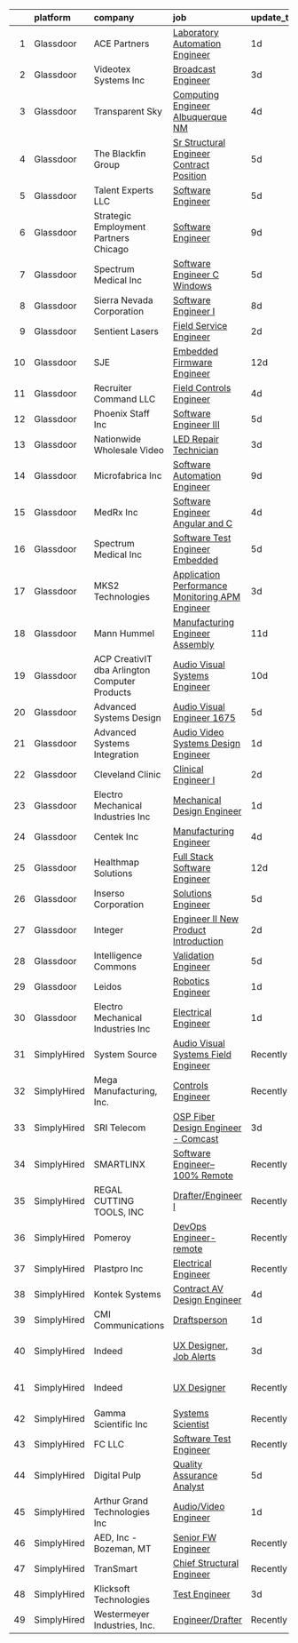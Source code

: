 

|    | platform    | company                                       | job                                                                                                                                                                                                                                                                                                                                                                                                                                                                                                                                                                                                                                                                                                                                                                                                                                                                                                                                                                                                                                                                                                                                                                                                                                                                                                                                                                                                                                                                                                       | update_time   | location                   |
|---:|:------------|:----------------------------------------------|:----------------------------------------------------------------------------------------------------------------------------------------------------------------------------------------------------------------------------------------------------------------------------------------------------------------------------------------------------------------------------------------------------------------------------------------------------------------------------------------------------------------------------------------------------------------------------------------------------------------------------------------------------------------------------------------------------------------------------------------------------------------------------------------------------------------------------------------------------------------------------------------------------------------------------------------------------------------------------------------------------------------------------------------------------------------------------------------------------------------------------------------------------------------------------------------------------------------------------------------------------------------------------------------------------------------------------------------------------------------------------------------------------------------------------------------------------------------------------------------------------------|:--------------|:---------------------------|
|  1 | Glassdoor   | ACE Partners                                  | [Laboratory Automation Engineer](https://www.glassdoor.com/partner/jobListing.htm?pos=130&ao=1110586&s=58&guid=000001822eff4c26979d74ee67375dd0&src=GD_JOB_AD&t=SR&vt=w&ea=1&cs=1_80776f68&cb=1658645859822&jobListingId=1008022854555&cpc=E521981D00147CE2&jrtk=3-0-1g8nfuj2i2hii001-1g8nfuj31gsol800-f95b6b2d97dc0216--6NYlbfkN0ByNdR6lR5vInkMqW9PARJ6PF3Zoox9TiDJ9pL5aH1WojD496pgE0rwYRsdDFKQInM1NhHDAT2WvWwB0tdihvOU34fG5GGyWm7ajUF7nBwe4TqmAByRJdiV-sv5Rg05GVVtpp-KnNPZXSCsFCnINbL2On3BJVzoVFff1R3U5ACqilKCGUUciFDK7XsuREtAOXdF6aMnj0348CnMZfJWGbNksHCF7sbKAa4eQaVDp66tVJOkkNuh9wTT-XwT40sVYp6DQWclVpi0PU6KIdsKB1tscGOBG56VA4GnCjPI_i7nKH-sNK8oqDqwmTKYndbkqmcVI4GM2zO_6nAJMbZOounu_zKRwhcIySG8B5Q7dhkwnqWFi977h2h4zuyzs4E0PooCGc0BAPsMt0VCyUSE72VelwZVP4dgyOS9lJssPcUJD1sG9UwmqxBBpThbElPe9lr3mytujajbBVWjFLGNIS_8V5zlCzVS6B1uTq3wsjY5Gxlsq0W4wqDSdtIQdnhfG8ijj0iJytZxVg%3D%3D)                                                                                                                                                                                                                                                                                                                                                                                                                                                                                                                                                                                                                     | 1d            | Middlesex, NJ              |
|  2 | Glassdoor   | Videotex Systems  Inc                         | [Broadcast Engineer](https://www.glassdoor.com/partner/jobListing.htm?pos=105&ao=1110586&s=58&guid=000001822eff4c26979d74ee67375dd0&src=GD_JOB_AD&t=SR&vt=w&ea=1&cs=1_6810c009&cb=1658645859818&jobListingId=1008017804383&cpc=3AB15119A9A7BAF3&jrtk=3-0-1g8nfuj2i2hii001-1g8nfuj31gsol800-ab5a43264bcaf72f--6NYlbfkN0DdNONLqhA8z6QrX6vw37qu8cGScUjPKwqVQr3YAsb4-4kNYp2ihaw9ncdxabz5S1F4Xh47zuVKV94uEzEgPMj-UvRWtO93H89u9EIuFczdrr8PSgUf2YpwOmIhlbdbHrkYPxqEAjSTxVS4NjZlRH944u7C58-kxZuMKXmKW46lHXwNsiHihpIJnXyCuPIHWMQUrazOc4ZrPfQLWFN06kQwxOTSGB_jJnI1jTLryPYC7vOUsVPfqWKfSlHVRR0TI5qInI_XXQ1txzGk5q8ihz7YL3GYS_6evfQ9TE2ZjDK3r8hF8_Dy_7sOhyDd_0BTz-LN_JaGhcSRe7GE6UgXxrOK2gOYSCr8dJgWgNU33DfuN57ciKs9HhRbZM1VFqvmHAT1BvecW6a7kdvLBj_PHNSkzxOfv_Qz3aOv0G7Dd8_y1AH8LtYONam_g1Xk1K1C4sjCepL9ov3L5xrMKI5UGZlwNC4sKYEyggo_KAVY38kKBQ3dg7hBMGY-C1NxA6wC7S2ckV4F4y44Mw%3D%3D)                                                                                                                                                                                                                                                                                                                                                                                                                                                                                                                                                                                                                                 | 3d            | Dallas, TX                 |
|  3 | Glassdoor   | Transparent Sky                               | [Computing Engineer   Albuquerque NM](https://www.glassdoor.com/partner/jobListing.htm?pos=104&ao=1110586&s=58&guid=000001822eff4c26979d74ee67375dd0&src=GD_JOB_AD&t=SR&vt=w&ea=1&cs=1_ea82c4f7&cb=1658645859818&jobListingId=1008015048303&cpc=70AB7DF4C657B6BA&jrtk=3-0-1g8nfuj2i2hii001-1g8nfuj31gsol800-527aba170354194c--6NYlbfkN0DAwgduWqBP7ymGN-lTADpinz2i-23XbRAyg5ywqS-MDfYRIU0B2snN7-Gbrq2bbKXPeYscNOediQJxIrrKsXyAK3kLd2jdt048bQALXiUXUwImFaBM-DOdcO2xYP0TOisoCu3LDOSAtQNZ5w5kvI3sz-Z9DQQPLSSPILCKKYzp7Z8IR37CeATlxZZRWqxxRs-QylMAXu0IICsziWksoq5etqlMkzd9fEIXCFBxDYTyrTHWlV41k57VBqyVSjlrfSZ85PKgZMR7EErpn4jKeL4nHK6TJWF2zoB4zQWhF2IJS-QEmVKD78kQcRtuDynaxthSDsOTnXJ7E9MeelhWPCRBG7HhittbAefqJeUyxxVukrCpoONfH_YJvPW48SEFmQ0a-wTXN_OYB1pATRzdPLpTFiPXfvFjGrGAeIqqXis9wadoYHKCQJo5iD9gL5Xb5D8iGHzzEcpMJoanaPzOLqc4f3EnIH1drpAoy0JMXui9FwJXQ6xhFO6P89EPhCLv7RuvE2I5JxZR9GjP3RGAHorn)                                                                                                                                                                                                                                                                                                                                                                                                                                                                                                                                                                                                            | 4d            | Albuquerque, NM            |
|  4 | Glassdoor   | The Blackfin Group                            | [Sr  Structural Engineer   Contract Position](https://www.glassdoor.com/partner/jobListing.htm?pos=122&ao=1110586&s=58&guid=000001822eff4c26979d74ee67375dd0&src=GD_JOB_AD&t=SR&vt=w&ea=1&cs=1_2053d572&cb=1658645859821&jobListingId=1008012478823&cpc=870769263AED881C&jrtk=3-0-1g8nfuj2i2hii001-1g8nfuj31gsol800-5127b6ad6800f03c--6NYlbfkN0C2SVAOpOeIWQkPp9EeCSLxTLheLRty2uanDx8E9nXZ3pmbkvOHM_Gw1Mlw3cGOG7RIiRNN5CFvqVOFKgMMcHbsygmVhYicogO0M6pGgP-Pst__r5eudF3Nw-N4E4IX3SiUwZlwFVFSWnAa2z30qZRnp2-7wFwqUIdQlsDsIEW4KJbVOEssrgbnN2FU07r4Cx-g5-RkV-WwTKfoYc1SfhZs6HA0t9PHHjAQJ2Ovh6FHjl-6FFxah5OIspo5qwbwAgolPKRKEJcTFBSfzaZPktjR8fIJsVWgy5mssgLUlQFu6zPirW_tMD31Ra35TJwoWTzj86qtlk2kD-9ONZJFk2QavLt4qdkM9tJTNJwEzD3Fb4nxcFTT08pfQdF2m1W6-E74rIiqfKPVt0fsB26Q45GWeXnNCN5_qXNMMIvwtAaTu6h0h937Ui_Y8sKjd6XbQdBa4k8Rb0cHgYR8zUOxSOh3gt2NUi1NYAjanifzth1NvgQ_3aSg4rReIMZBk10FxZ7JVw4_iZ9zfQP_1-2UstpYdUD3IluTvAs%3D)                                                                                                                                                                                                                                                                                                                                                                                                                                                                                                                                                                                      | 5d            | Katy, TX                   |
|  5 | Glassdoor   | Talent Experts LLC                            | [Software Engineer](https://www.glassdoor.com/partner/jobListing.htm?pos=118&ao=1110586&s=58&guid=000001822eff4c26979d74ee67375dd0&src=GD_JOB_AD&t=SR&vt=w&ea=1&cs=1_a37af6f0&cb=1658645859821&jobListingId=1008012280575&cpc=5F655C736EBE388B&jrtk=3-0-1g8nfuj2i2hii001-1g8nfuj31gsol800-0cd020f5639af4c2--6NYlbfkN0APToHrk7ILONyRglvlT3LJMO76dZGJsKlG8WQjsY8Cq8sfDFa7YMJqRZHf6b2fauPj3gZezhjxLT-DuF8vZLuwZEnCyZyfC0p5bF0vQqRueZ5g6y9ftlcz0pgUK_OLAJo2_BtTYO2dEmzO9dTtdhpd59vuAmmznlR7V5veymu9VT_zvjua12vKew_2JvQ3oBj_tK-9qS7K1jthblsh0kE_zdnK8Gf7ICEtbq6jHp8wHvE5e-jcEfHPm0grIElFl13js_na-9k6TCHyiMARQuTf3WoLP0n8No6t2FgMyMBCecRUZJqHS58GeCJYtviJZbQC5MbrL7gcwSedjsUTz-xXXKDA8olEIOvo34qaIVOWZoVn2MFfXUQFgX_LiPyE8vKumg-rc1by-_WlPHRZjNC9_6zK7qw8-K5fnQvlCpduGedFiq6Wp-FEqYJ2Th8_JgmsJgLU2EomwW8PZEjPPtDXguHw-6El57YMACFlah9S0zmsFoWdopJ3ny9SGiY87Y8%3D)                                                                                                                                                                                                                                                                                                                                                                                                                                                                                                                                                                                                                                                | 5d            | San Diego, CA              |
|  6 | Glassdoor   | Strategic Employment Partners   Chicago       | [Software Engineer](https://www.glassdoor.com/partner/jobListing.htm?pos=111&ao=1110586&s=58&guid=000001822eff4c26979d74ee67375dd0&src=GD_JOB_AD&t=SR&vt=w&ea=1&cs=1_650f5fe6&cb=1658645859820&jobListingId=1008005290496&cpc=3B453408E5782294&jrtk=3-0-1g8nfuj2i2hii001-1g8nfuj31gsol800-f9b122109228111a--6NYlbfkN0AEgitr2lGK9-2Owk_bCXKkX9ldcvmrRzAzunryDtq0mljxA2NIyC10GUheUeY9KB7z7DAJmaLOzV7M5HUF6sH-YaekoisB72hHiMww_Vxt4qLPHEBRN-jJ0qnBkvAL8uuN-j1If3yHaNwNbpeJr65cC-nsKE8kUrwN1QrKc_OxvUb1TWW3PmzMOPneBGIEERNhZoNg4etep9jcRHXDe5Ww2Xa3Mp83AGoZ6A09M7RGbbg69iDg91xvyUWMxs1RyZvB-ZF7YgP-4GhKR2UD4-0qWp4ZwZpBH7yLKaZJfGcdbQMGi8ra-ft6xcmtw3LwkWCt5iUW33bq8F-Im6DiuWJcZfkaJ8EQdBWA8PgKxuGM4Xf04dNn7XOqlSl1Oy1K7LGghK8iHnhTbNKWo_1Hu4r1ocZHyO9ORkZLIJvJ75Rm2vfwnNByXCKqCmNyrzIPJiAsz6PdtjD8lfmbVVxdDpjFlkY-c-b15g_ZfO4qof1OkVltoTshMJkPAR24d3okBjk%3D)                                                                                                                                                                                                                                                                                                                                                                                                                                                                                                                                                                                                                                                | 9d            | Illinois                   |
|  7 | Glassdoor   | Spectrum Medical Inc                          | [Software Engineer C   Windows](https://www.glassdoor.com/partner/jobListing.htm?pos=108&ao=1110586&s=58&guid=000001822eff4c26979d74ee67375dd0&src=GD_JOB_AD&t=SR&vt=w&ea=1&cs=1_73fee6b2&cb=1658645859819&jobListingId=1008011905502&cpc=8192C26A3A55C10B&jrtk=3-0-1g8nfuj2i2hii001-1g8nfuj31gsol800-9e5944d1e8f7467f--6NYlbfkN0Cf9FMVgG2-Du87J7cKUAhcCaMBnV-FHC5cADHjYXSBJXskJZNfPUWdd33islqDylOtTvpv7KwG49Dh5qZjqLKN5K_U98iIkROk4p_pnmQGrJZjV6SyliroOIi_kLyhomOTMHj6oEDt4OkanrNoAfZNmPpQcVTmtmOC_wVmmxgNOu3jSAIthaQVmYwTw_6Y3Cfi-116P7-23KoH8Ek6hzVgydmG0k94u2vbHkH5RAj0wTfIigrVmf24b7os3YN4Opp9keMvXPUKN_jjbwLpns0cSjhknMn1RDymg-WFw1zI1lqCK6w4ZcnSwg-w1GcNyukzPd_89wBsak18ohkX8OSzjQsTBiZWCubGYAjYojIti6mJ2kCvOsN-l2obwQccvVf26dtzReI2QKMKCtMTOdafvqhmnmKw8s1djKeOApc3V6a2UjDrCjA2J8PnlW4UfkedCqVE_cD_4PDArTpXGsPQhZz_3ooUsNPJ5I-eaqED7JgKiz_iWWHlSGu6ft_i4Vg%3D)                                                                                                                                                                                                                                                                                                                                                                                                                                                                                                                                                                                                                                    | 5d            | Fort Mill, SC              |
|  8 | Glassdoor   | Sierra Nevada Corporation                     | [Software Engineer I](https://www.glassdoor.com/partner/jobListing.htm?pos=123&ao=1110586&s=58&guid=000001822eff4c26979d74ee67375dd0&src=GD_JOB_AD&t=SR&vt=w&cs=1_8e3001e7&cb=1658645859821&jobListingId=1008008297138&cpc=33AFB7EF5A21FBC5&jrtk=3-0-1g8nfuj2i2hii001-1g8nfuj31gsol800-944af78778192d50--6NYlbfkN0D62_JHbrgYxlviA7FwbPsL4TkqsqsoMMqCOTnkHNAsjFce8vIDdSOySZ44GhM1jDxjK0NMrW-aqpFx805zR3fo43aGcapwJGNqu-p0Vk_o6ePMwbnL-l8fvUnZevJAEP2GfSYClH_zFOFhDPXigaararZzhAiPpVXieBaXvNYax454CX3J9apurThranbrS-htivnrfBSbq6W0Qj1PH-dz_Q7wsl68JnfG0oh6GRODbt4Shyjp5uMyAOjq2W7kQkddEL2gz7VaIqtKBm1cdKfigAxsDIh_PfhESnxMQ19xnYc65kupVOaE-L5CJqKTILAvbNVlhfQZm5GE6y7c_AG8rgsiINlJzcyh6aCCFTnl1sBsl1zTdTLoKzWizckBJ5TlFde6RWpnEM0M1e1QF1lpx4DhCNCs2CLpuSTvArMuDW12K8vSHTmuq1EqX4HI-Tzf9SpF2NlQKdyv3pErz8YBFJS-z6-mtkeNIKcjvwFlRrlEUgwLy4EeA6_5I3rG0OaBDMQdKv5KnBemS3OeWv9IFOaFWQvYCJs3rYmDFiKd7g%3D%3D)                                                                                                                                                                                                                                                                                                                                                                                                                                                                                                                                                                                                     | 8d            | Sparks, NV                 |
|  9 | Glassdoor   | Sentient Lasers                               | [Field Service Engineer](https://www.glassdoor.com/partner/jobListing.htm?pos=110&ao=1110586&s=58&guid=000001822eff4c26979d74ee67375dd0&src=GD_JOB_AD&t=SR&vt=w&ea=1&cs=1_195ffa41&cb=1658645859820&jobListingId=1008020955454&cpc=BB87703CBE7A6D8A&jrtk=3-0-1g8nfuj2i2hii001-1g8nfuj31gsol800-d54c36057d13d155--6NYlbfkN0C6sLGbaA6mPx-MWkFewz5sl4DSW593MKNU38xrI1n7E5xVznbhn4w4hj79gF4Mfq3Hb3LT0fOnhHAN8YGgSVdiil3fy8BcCLqS4YYetJco3w_l7UgLxBMgRUrNW1Vav2MKNMXrIQVdTxWWor7SRBQXt06ysRwLIf-PcY-TX3VRTj9FqiVSoqYzkm-oWOsgPK15dA218oHDffFddAqlGfh2dhZpV-CT9O9izQLdEJ0SAEs8AHaRelIQWakFfWQ7_TAz28wkYis7SL7vsI7Wf3OuTyML5YfAIxUgDHn4NT5BHz4v_jMwN5Hu6gLu61eDRsa06mww5u_gfHJ7NHHCdFI1I6mxQGmpK4Huz-2EYxGDze-ag49QgT4TApJDXLqtdzcQoAf7sJHTPptApynMpspo0O9EuKLDmTO4evd20DqHeBfVV3uUdrqZeJW8GPaJSk9YLHgPgCgScgxeYi9KCIa5CSzs5xOfoNo8p7mJFVhnp83nyF8rlPgL2VFCqyUG-K0r7gcDqXDRhw%3D%3D)                                                                                                                                                                                                                                                                                                                                                                                                                                                                                                                                                                                                                             | 2d            | Park City, UT              |
| 10 | Glassdoor   | SJE                                           | [Embedded Firmware Engineer](https://www.glassdoor.com/partner/jobListing.htm?pos=115&ao=1110586&s=58&guid=000001822eff4c26979d74ee67375dd0&src=GD_JOB_AD&t=SR&vt=w&cs=1_546a679f&cb=1658645859820&jobListingId=1007998293829&cpc=33AFB7EF5A21FBC5&jrtk=3-0-1g8nfuj2i2hii001-1g8nfuj31gsol800-0c50be602b70aa73--6NYlbfkN0D3OAVPkEJP5vH_lXldFpSTbUWhSejdco7JHgkpUNcFrc1z3IcJU5Vrg7Mp-uXg4jiv29PCp-IM6lYb6x2RArsr2kjKkaSm5N1FLbHMDySYBGBrxZa8XqVQxdUkqXi2uH5XuIMaEh52XzKoK6hVFfJ_YADuaR-WDY9RdkoPQgz_rWyXTrVDFVWQRLWnv23RZvwrYfgii2oDxE87E6X1AZJ_icqTX9O0Vp8vV5_G6yisCwHoEHubOJzWmXbmklicxmsuocoTQLbEpO8WHLoG5vT4QbhpevPLT4dSmQnCwmOJ8fxicrJcMRjamjaHSgrYnv0Dj7va1QfFuDgj5HSqMsd0iUy-SipMjsV2bulIA2ZRieCQ1YJyo-u8dArIWKqK1B59m8GRITMSX--MP4Y3l_Z6a49G79dSsM4dnHSZVyMzhY0Z8ONE0hSChWE-ECBYKAKvQaBIUIqzhAkXWi2iuJkTHJ2d-r12EIiJ3apewyDcqW9lGaXIWtg1At5JI76B5pFUvyYAS2CSj5oS3922qD5YH1o408a0LK5ZlWFLUss-XZ-SBa0aGBgSfUX_bmSYQognOpKOAY2s9Sy1irwZRYEMUtA4Rp25ZyiE5Y_poxKkNQHA6TtI9Xnw13oAYZx9FQv5Hdm2lY-3x2RvLQgu6m7c8e9AOHa3_6efGMuYg4_ZsPT-mNbHNjwKF1GQsFJ_BCiT7_HWBhJ5vuBf728P4_9E)                                                                                                                                                                                                                                                                                                                                                                                                                          | 12d           | New Hope, MN               |
| 11 | Glassdoor   | Recruiter Command LLC                         | [Field Controls Engineer](https://www.glassdoor.com/partner/jobListing.htm?pos=126&ao=1110586&s=58&guid=000001822eff4c26979d74ee67375dd0&src=GD_JOB_AD&t=SR&vt=w&ea=1&cs=1_3ef17aaf&cb=1658645859822&jobListingId=1008014425937&cpc=AECEB822CA110EBC&jrtk=3-0-1g8nfuj2i2hii001-1g8nfuj31gsol800-6214cac24140a787--6NYlbfkN0DauHYDR5zEARa-BDk1nT_NOhEwhzhgE939arjE4q70Qnf_kXnTBVvVnpI9ACdMJXtq4EMUoTRSmo9k0JDQ8wj2bO3U0do_BYMxzdm3GiZ-0-UxgvU5Wq7QU8LKqrKqY4zZF7lN_ROaStvQLFvL-G4nrLXS-JI7LztF85xwQB3YdHKaIqiJh91f_u0kUL713fapcA33fQsqp9-8g2UP2DFcTiX4Cd9vHl0jgMBJSNRT7qPf9cX3LaD_jK2MjoOJM603R3JSVY6SaOoirPof-h_3H0n20DhRPtqcU5svKVFtChsvdOvRfLdC-1pVJTKuTNLtUHbmREfelSyeG2O1B9O7mAWISw5TZNUDIKIyZcGPLZrHl9bUEx6WJmh2qNM8t7NcVXV84eJgjqD-YC8-lQbObYF33s8AxvJ_hBwAvfX__SsBppc9q2j6nyle2nvZTqIXhJk8kbjaoXAQkqk8mqE5wtMiPpR9wdXyk00bajjno6s1iuKYVLriPRUyjJdFnY35tgon8CbW1g%3D%3D)                                                                                                                                                                                                                                                                                                                                                                                                                                                                                                                                                                                                                            | 4d            | Remote                     |
| 12 | Glassdoor   | Phoenix Staff Inc                             | [Software Engineer III](https://www.glassdoor.com/partner/jobListing.htm?pos=114&ao=1110586&s=58&guid=000001822eff4c26979d74ee67375dd0&src=GD_JOB_AD&t=SR&vt=w&ea=1&cs=1_ed8a6d35&cb=1658645859821&jobListingId=1008012136604&cpc=E84D08864798C1AC&jrtk=3-0-1g8nfuj2i2hii001-1g8nfuj31gsol800-b692455913c7e76c--6NYlbfkN0DucZgxH3H254ZWrULlwIuMntvpu7wBht30ynsf6VkOu-YqDOBIziVEOf42lPRVHM4u-yAX3990mRgPOkXXqn7FYVuKzj1NbxKjoskFZeBQ-dAp5PJkM8aoiIl0qVZNFHc08LTw1y1XxLtwCmSe10FJFx3X-_T5SVHn51IgnS-TmiWThB_JsaDH-QVcTeMOtdiea3cty6Tb4ZB5nad4mFGsLbmTkOGpFW_1fJ7eqrxb4OlqFHag7lw2EjdpYl6VY0Wn_dIdYqAJByHy1jYtRI0AthEtFV_MefKWBIXg8JQfFgaLIshjRkRaKn0zFvCJ-a1EaNSNRbZF0FKYjjCjShSrpuZ5RRa9rp2JXfvHgY8fdD0IN8P54u1vNGtKDUEX4BduF22ahjhoVpH09uWmC0WBe78xLQ41tm9hpUpvP8Q-O0j-7eiWwlNuEi6xh59vw5b4v2Jk90_VIdVKmU3RofEBiowXkxZzxzHtEPvIZgsjdVPQsd-4MIVulPMSnDLrWuk%3D)                                                                                                                                                                                                                                                                                                                                                                                                                                                                                                                                                                                                                                            | 5d            | Tempe, AZ                  |
| 13 | Glassdoor   | Nationwide Wholesale Video                    | [LED Repair Technician](https://www.glassdoor.com/partner/jobListing.htm?pos=109&ao=1110586&s=58&guid=000001822eff4c26979d74ee67375dd0&src=GD_JOB_AD&t=SR&vt=w&ea=1&cs=1_dd45c8d3&cb=1658645859820&jobListingId=1008017358771&cpc=C5236226369A027C&jrtk=3-0-1g8nfuj2i2hii001-1g8nfuj31gsol800-cf51241ead7ec77d--6NYlbfkN0AtR68e5gWpPxoovZgA7Udo-dcymoK0NpHFMpIgh7LYz1F6Tb_RnCkK7vjcIEG_RODwpWO27JkdwTowVZKzAOSZ3dvRaUvIIorfoAfzRdOYyzgukJxygmx4A7GIYpM4cCgSB8laQu6kA4XrJxgVol6s6CY3ML83Sc4s_gYazM_CfYJlqK39D7K5b-wFP_jkSqT64kvXXQvxgx1TZUW92mwY1KlRtLQOzv6PoWJLPyhPi-FOfIyn4aDSH8BTvRS_3aU1K45Y8YlQCva7j_TkYbUvYolN4AnXc5RUN73kwv3-okbbkVSPYpTQo09mbthQgNUb8oE7RxBYvVkfbxF2LSGCOdgsiU2DR3iJYq57JsPg8JhPNrntn5XErCetPsF2DMc8Mu70-UjxOXqDRwhfPesCzo1NW1U4rKn98Mj7ZhlGcx3wOd_o9B9UudjmopdWPc86uFoLh5ZjdlbX7XPNM3aGzwdqDkLN3n36juj6DDaerM-_pWiOgIS5P-giqZ7juk8W7-u3Tn4xybVNhAXis_f4)                                                                                                                                                                                                                                                                                                                                                                                                                                                                                                                                                                                                                          | 3d            | Wixom, MI                  |
| 14 | Glassdoor   | Microfabrica Inc                              | [Software Automation Engineer](https://www.glassdoor.com/partner/jobListing.htm?pos=117&ao=1110586&s=58&guid=000001822eff4c26979d74ee67375dd0&src=GD_JOB_AD&t=SR&vt=w&ea=1&cs=1_74617bc6&cb=1658645859821&jobListingId=1008006061450&cpc=CA43532650C61C38&jrtk=3-0-1g8nfuj2i2hii001-1g8nfuj31gsol800-8d466c6894e1980f--6NYlbfkN0CqQbbPGL75_Cm5xQ9Mv4y80BMJitptbBaOphorvEhQBvE6mNrP2t0dpV_ft2xCpx7PCFIG6JqfEZMRbkikG_DldeRY9uuoK1HBdaOdSkQbiqa3V2tHe6pfNOTxtzPN1O9nwCjUVdNh6EylhUnJdRcpkP7ERZbNg0Hq28rxEbUrLn1_O3h5kU8TOeB2U65DBbC5z_MhUbwvPwCpZ_9icXEjPBZTxwlYfSmIKfjLkhAUzvHDV47dR997jDuVh7OA0nmpEkaFegRMOWKA0kXI8nBPy9RJwitykwcgOr5tyZ7JUN54YOkMYC5wwrVrGHqJl_3gYjv5Eb52GFnD31-Dkr6T3yVd6ESqT-5hX54BMSWRXk6yISrKkvSipN3oGI8_rJKvW4k38nTuFKhfvWreNFHowRjQ4rqsx_e5b2ATiSF3g2PWsjoCLLoht8BdsYctxcMn6IJboPIBgNKSEl8Rk0vvEkBbwaswV6AFQsba47pEetMSnetbb2ojmEQarBN_sy2Q2t4ooVkvHDYL4CQN-jUj)                                                                                                                                                                                                                                                                                                                                                                                                                                                                                                                                                                                                                   | 9d            | Van Nuys, CA               |
| 15 | Glassdoor   | MedRx Inc                                     | [Software Engineer Angular and C ](https://www.glassdoor.com/partner/jobListing.htm?pos=112&ao=1110586&s=58&guid=000001822eff4c26979d74ee67375dd0&src=GD_JOB_AD&t=SR&vt=w&ea=1&cs=1_75db5fd7&cb=1658645859820&jobListingId=1008014879490&cpc=297CB4EAB7D64A33&jrtk=3-0-1g8nfuj2i2hii001-1g8nfuj31gsol800-91861d7209fba8d3--6NYlbfkN0BHIfC1zsKGIu0R3teaIu8liT7fbRNLaQeDQfcPJweUK9FtGyWMTNeDylaDseaEAEpkpYOsjpxJHa6GUFQzc5AXtiYatTltSBrkjGvlGUW3zmcBhs0G9p1HvusEXlV7BpOvTy5AtbOGiKRcIcP1DbqEFQ_dt6WaMcs6Ae5ItSffBMgHizSi_9Djnmf5JyxdyTv33I-ptuj9naqzO2Fu5l3AHmUbnvUzk1DeWWEZfzyFsJgj7DN4Db1tRfZRfpBMg7np6RTL-ODN9T25RgEj06zPnus-v0m6uRqucFdeRiJFb1mU9-gUYtGHqUUhf2My82pYqBfruJzQUBW7q9k9qahM0vvdu6bYNS_C2mK_ZlgkGRweOy1OhLMa5iCJL7JO7E5WxD4Ttxto76nGKKSre3TyU9QxKdKREnggJf-8jRydtuZ_cboeYnduEsmuGy6d1kVCHEms1LrZe6i6eTSaq3Aq3ACezjkMrsdx3cbMOIRTr1aJj1i5EWeB8YC81oNovhGqz-N8nRpqgA%3D%3D)                                                                                                                                                                                                                                                                                                                                                                                                                                                                                                                                                                                                                   | 4d            | Largo, FL                  |
| 16 | Glassdoor   | Spectrum Medical Inc                          | [Software Test Engineer   Embedded](https://www.glassdoor.com/partner/jobListing.htm?pos=120&ao=1110586&s=58&guid=000001822eff4c26979d74ee67375dd0&src=GD_JOB_AD&t=SR&vt=w&ea=1&cs=1_b5b713a4&cb=1658645859821&jobListingId=1008011947602&cpc=19A63F97CDAE9B19&jrtk=3-0-1g8nfuj2i2hii001-1g8nfuj31gsol800-dab02c18a680159a--6NYlbfkN0Cf9FMVgG2-Du87J7cKUAhcCaMBnV-FHC5cADHjYXSBJcs4orohhPpe43fvWnWTaiJRXzmo9i0tUzvYiMvCOWR82l-Vp3mJTn_m7C5X-SEI3XbSW2VS0jJWpTowmjzcsoNHGshFD59RHs6ov3qO5G4GNNkn89m3ArLiQgQoaAHv6ixR_ggbRuIJjKKxa3KMkFEdiPmDtasMdfCnAeYJXZvYHRzdp1MY00sBOZCuvyyi7LtS6NJPNhS-9oPyoLd8Yc0dBJstR-OAmHYM4rpw7Cqd8DwiL1y4-_28Uxr9ef-ved78HLV8i9cAjfFhyoSslrraXQJ2QWnKe7ktLMScbP6mFG27GDHBGFhoOjCmBfOmysf9smL666e-TXVWreMmso8pe7cBDKWJXG1oX0AtIYCQqIYArGd37Zht-DDoI0AySJ4qJUHw1aCjC5_Y5BL9ZRuqRDEHjXgtAoqfk1Qo2xcUB6qXdWdyZPz2wjaTGjQ-oLJWY9-i2t7vYZGMGFd6ugsyOKXtFwJ8pw%3D%3D)                                                                                                                                                                                                                                                                                                                                                                                                                                                                                                                                                                                                                  | 5d            | Fort Mill, SC              |
| 17 | Glassdoor   | MKS2 Technologies                             | [Application Performance Monitoring  APM  Engineer](https://www.glassdoor.com/partner/jobListing.htm?pos=107&ao=1110586&s=58&guid=000001822eff4c26979d74ee67375dd0&src=GD_JOB_AD&t=SR&vt=w&ea=1&cs=1_a28b2dc3&cb=1658645859819&jobListingId=1008017326875&cpc=4AF433014564FFC7&jrtk=3-0-1g8nfuj2i2hii001-1g8nfuj31gsol800-28b911656eeeaf66--6NYlbfkN0AlIcXl6cYXVxT61kL-X6FBkdngfPXdYTS-r6zHx0M6BKIma3PlhcL32bzs1qOeYHaFucVjBGtXJCUV8muK7X_i_I-qWuufh8HivHYjzXReBsYDPddlI3mvUoQjbZ3Eq9tV73g-D5_7nfnOtEZIlNsG1E6A4p0zsV-PljGqEJrIqmiyqnQvQ_3HTrVN8L3-h_qDLbxg5YnB6tcvi4jR2YlyqcV_GhNiBqA2Vf7JmY_nZa2mFIXKBsewoyyiOeU6oUaMKjbTAyy9Bk95az6J4Ys5u2BgNLhE9GiluZEa_zEzJC6mZvpQEF_HmPPSdD23AWqg23QQGaEoSmtM2oftvnYbExnOymvBlPCZiVCEFujASXxHTEEn42snOwXu41UGDQ7ILB8D3ohmK6P68HfdvqJ987UQyoT6qpQNBJShRjpB8_MqUsUNX3TQV8nADIlfhc-lAzA6tmE8vA3rEM_0Ft27bxHd055SLYdf7H5U-xy0qKAiEkI1x0o4D4Xpp8GGgNYbmCcremXbb9t93QAV4cd6)                                                                                                                                                                                                                                                                                                                                                                                                                                                                                                                                                                                              | 3d            | Remote                     |
| 18 | Glassdoor   | Mann Hummel                                   | [Manufacturing Engineer Assembly](https://www.glassdoor.com/partner/jobListing.htm?pos=121&ao=1110586&s=58&guid=000001822eff4c26979d74ee67375dd0&src=GD_JOB_AD&t=SR&vt=w&ea=1&cs=1_704d5b33&cb=1658645859821&jobListingId=1008000286708&cpc=8507CEB59E1C6AFB&jrtk=3-0-1g8nfuj2i2hii001-1g8nfuj31gsol800-006b99cfedd933f2--6NYlbfkN0BT3klw8UxTRJmsnyYjJc17eo_UMjSAChSDVUQt3YpKLVa7Ctpb07N1y6r8YUhErHLoOKmQfJMLmD9Gqm9MznLey6Wb76WgwVLcXmbAlqMTk8Qo-2Qbz6G7Sf0uNvCVkoDGVGhj5n8wsCYs_f-O7AtWGzjYZLOf7ot8Ri8ReGXPlgUMhiXrvLsDv0voAk-b4nDQhlFVAoT9VXjnYGmYNZTKZdTuzLXQawqC3M6dGH3dFQnvxyXnt7asnJraz0pF-3-lAW9Y8QoD1g-OqiJGVJpaQSlnsYkIGhjrbOVPjZnSMi6vnGQLhH5sqP8YIemrsMMXRGhmQKyFghpZvzIL-zlabQ0U1FhQ44W8GiXJL5WjaKeLp3YPqCo2ApQc7YcopG17sEjFmxCTBaL3uuGmZ8dSOrRw32ns-h5h5_0G68X3TsvyXBhjKzlqQm8D-cXPJVKyu5z5xK_9RjZ71YwWtNGioHWiAaNVwRzFLBb7tpGnkx8Ruw6FONepLcGQzeFDiKhuQ9eQxPvqWFumV4VZryEw)                                                                                                                                                                                                                                                                                                                                                                                                                                                                                                                                                                                                                | 11d           | Dunlap, TN                 |
| 19 | Glassdoor   | ACP CreativIT dba Arlington Computer Products | [Audio Visual Systems Engineer](https://www.glassdoor.com/partner/jobListing.htm?pos=102&ao=1110586&s=58&guid=000001822eff4c26979d74ee67375dd0&src=GD_JOB_AD&t=SR&vt=w&ea=1&cs=1_bd14be95&cb=1658645859817&jobListingId=1008002877598&cpc=E0DF622EDEFE12CB&jrtk=3-0-1g8nfuj2i2hii001-1g8nfuj31gsol800-b1d9e163d88839d1--6NYlbfkN0AxVP0RIoyxo1SC0YQSoS5eZrDZuYKD_VQPSAwc6ExuFydlshS_W--YNfp1H4Qboaz8xuRdino6X5ZPRkWenbRjbcYQ4w90BRpcTzwSnsJR7SuhqqwGZN8HZvjb6scBSWIkANguwoiOFGERv_oyDoY71KaODebK9_u6bFpjku7qWfpdzErOgU6KN67qtzqYcX9DKuqpFUWwOVzRa-c4FaR7CCqwFZvsmI3mBysVXBmh5uDr0qDaqXi2VqSV3bXPgs2_4msqLijpdMXhMij7hbvJqASDa_vyTJrcLO2EGeNc0l2MPbxLhaS9P2ET42G3HKuzRipOYxIPfsA5xz85JwADOioEh2Y_FbySTo-K30dqUFYGU8AE553OoePw7fjDi4E_JkdYKkvFKDbEjcHjFteDYYZwh9ib2EOsQxkqm3LexozvzFe0KL0tbQpvocD32xmb-M7g_vHAkzqZp1EERw9SOnDROldNVsszvNr_mJlB7q_CFf4WrTdChY33A_jmPGqZvWCm0q7PR276ahk0GcLU)                                                                                                                                                                                                                                                                                                                                                                                                                                                                                                                                                                                                                  | 10d           | Buffalo Grove, IL          |
| 20 | Glassdoor   | Advanced Systems Design                       | [Audio Visual Engineer   1675](https://www.glassdoor.com/partner/jobListing.htm?pos=101&ao=1110586&s=58&guid=000001822eff4c26979d74ee67375dd0&src=GD_JOB_AD&t=SR&vt=w&ea=1&cs=1_9adb2ec8&cb=1658645859816&jobListingId=1008013000580&cpc=5F003D4E935DF3EC&jrtk=3-0-1g8nfuj2i2hii001-1g8nfuj31gsol800-53856959d38fb972--6NYlbfkN0DdLn5tXN_RiyJSiFodarGZFJKa8s6F6AK0THPBWp05MQAviCpm5lNzEF6gD3DTAf6n8aeNrhHR59c6f01ZkzNNOYyicUjSDHyP8w7Fb6VcMKrqCkZijDoa-nn-rz3ZJ99wKyrCzIIz8Z3mQTlp__DDH6aEsf9LKIFSJxB72VypXDNZyuLvxURcqWxMEjJHbMUFUPWVyVdTLCTQBQBfnB6mb2MwZbOwS4LvB97rrbsatFUGoG0-b0fCmwzIESEsR5Mxs8BuJlUgl2NalUtcD3sNIxIyXMrR37gQ3CSvUHlt4AuzSxRYnsZirmxwukwxs4oLHdBrexokr9Q5_h9hjlY_OrEOOpEU6dQcxPTvIBJwvtVWkg-Ia31CeINWPllne3WIEeR1P40S2-a4Xmtz8pwBwbwGioNaJEDZSZUfnNLiOKB7g7U7xTAq-4Utrne-jUVCuf77Npupu1IhbeNMotnWy3YHchEbu1JbsotKkYNB6PA3dSaqx9ERts_PSSUSTzP7d9Z66odvh2_v-g-ygmEM)                                                                                                                                                                                                                                                                                                                                                                                                                                                                                                                                                                                                                   | 5d            | Ocoee, FL                  |
| 21 | Glassdoor   | Advanced Systems Integration                  | [Audio Video Systems Design Engineer](https://www.glassdoor.com/partner/jobListing.htm?pos=113&ao=1110586&s=58&guid=000001822eff4c26979d74ee67375dd0&src=GD_JOB_AD&t=SR&vt=w&ea=1&cs=1_76cb567f&cb=1658645859821&jobListingId=1008022772105&cpc=18C664983486888D&jrtk=3-0-1g8nfuj2i2hii001-1g8nfuj31gsol800-c6c24bc6352060c7--6NYlbfkN0D4nuovUOU2dPryPr7-xanE7ZFWASvaSyNm3BqXIbrO0lueVQMKw1-JarpFxvKbXNoXQJv89xZhhFmAhhKePaGNXJ7lI8l8SznzhCTMTBk8peVeK6-TzmtSMy7eqX07L8g6TrBB-pnAodP8S1yj-GYodI2HvVQ6rb2hiB5JMfESjS_nWg7-j22GPMmJhx2KM-ienoBKXyr6QpNs6j78cCSuJlopCXebk-oyAjbL8TIFojU8Xmb7Gu8NL_sJAxYpf34uWn1qJYo7kLZ21jjCsPrgiSLoRh68PWhtAIAMUXKab8ok_Mwmd7TsRxQB2FfZGrUDCBy4oKWSIRSGS5A5LpQM-VW4YpCnNwOtA2wN3j7xe5v9xvMQX8ftXkeFBz24X2ve3kAOPsULuZu84jEjWuXo4n9uaWcFNhV778VWcPMw9P-VG4zdq39P9owX1e1SWfobyxt29dei2ZufGS5USWphziGAQoHpkbwziaOLv9Q9NEjzY9O3oBkKiY-LisyuD0PtJ0xYm7XVfg%3D%3D)                                                                                                                                                                                                                                                                                                                                                                                                                                                                                                                                                                                                                | 1d            | Scottsdale, AZ             |
| 22 | Glassdoor   | Cleveland Clinic                              | [Clinical Engineer I](https://www.glassdoor.com/partner/jobListing.htm?pos=103&ao=1110586&s=58&guid=000001822eff4c26979d74ee67375dd0&src=GD_JOB_AD&t=SR&vt=w&cs=1_3334a26f&cb=1658645859817&jobListingId=1008021157767&cpc=FE09FD88E29A0C69&jrtk=3-0-1g8nfuj2i2hii001-1g8nfuj31gsol800-174801077d7de84a--6NYlbfkN0C5LwhsFvxxYuaaBkcCJhJoBI5Ry3ivGRzlACbnlj2AkMQDaL25DzZ8C2fJzM5bxUvYMMJx4wbJPdfHTO7TEiWgMX511dLF0VwMjSiVnbGV2hEcaGYHs8O8c6nw1WXD3d2BkNDNuBrfb82fPp3KhNWXye4uSl6ymrZruuYxUSE16MiCmVTHUqbk2PyMReaXf_3a5aDvEkZBFl5BQy4lVK746lsewGAVIgK1ynTTvMggQImlJHxgMFLP2TPtIb3GKMf3ExVJmCGo8J4xLKo8AJQAK2uPreX_ZJMJScYoCUyVxSdWvSgHUYv2qI75MOoTbwSNlCFkratQdN6mLDOLbnUltcjhG5PAi7-mdyOeMX8o1ffjVsbSRqUmWrbo6xI531AZSJhxHPyUmCTFZHn3S5g_MtN4BdUgyYNRl5X6FR8vBybo02dFVHWUmS801BwR0Qm6dj6ewVCFkEnEyjxOMKE0ihUJ68vCEYsxQUYq6gjrf4AOpM_wSFd1c34NuO9cjwS3l-yQFRhmjuvMutn25lKrILnQ26YUxW8X-ETNAqt0nhIIGDn3wDx1Rye83aZTw_URX9Kir6PGxVzWIyLbGCxr5pZ-Z9DTwmBI5Tlr9SR5ScSv0MGEwXf6RSptHnwhGZRFsemusZ_6l_9qh-JjcKJt8huyUs_55LJrZGTbuqU6k-bmONKquIuAGgMWc0PrfIng-nczb9LolLAD9V-rhtUvpmAYD1ER7W-Rs0wcmA_WrtogX70duY0DzDW2a7fc4hgCB1_01i35HkZTPf3NCOiqPpyMSIPL-0B5V-yZo7dWjvI7e5BaVZP-YTN6p80Up7ZylGYuoaNgERzFwCf56IrSajBsuwFux_f5EX77Z4z0WTnJ3T6zbEQFsfS9-QjW9Dxeg1iYQCFIIYI1EzAcdG3o7RWabxb9ukho64tIXSCkt7m6EYALmZHVDaTMHhldLDyIQu2vRfgnOlc0SQUxw5TSndVjFrP50Dn5UZ12HGwufha7NYCS0NTpGSOU0wyOK7G43dkjhEGsPb8ADEvOj3EKjkPW0Zv3Y1EJXu7o99fSgv5FwZMoK7kznwfZgbxR-j07dAMc_Db9NigB361Gp107hs0zElIM0kiCJp4mbkjb61VmewE9Ff5j) | 2d            | Cleveland, OH              |
| 23 | Glassdoor   | Electro Mechanical Industries  Inc            | [Mechanical Design Engineer](https://www.glassdoor.com/partner/jobListing.htm?pos=128&ao=1110586&s=58&guid=000001822eff4c26979d74ee67375dd0&src=GD_JOB_AD&t=SR&vt=w&ea=1&cs=1_a6415f37&cb=1658645859822&jobListingId=1008023424217&cpc=34670CD602BE5E55&jrtk=3-0-1g8nfuj2i2hii001-1g8nfuj31gsol800-0891d0a1efa38d3f--6NYlbfkN0D3_HctuqpOfrO2rhrAC-ktBYgyBmb0htGnyn8ONGRm26XII-7R8qup9hlw_r1H-_4MnVLWphJDQyYIuHkQg02p0ZtxvBZyol5v5EwdUF_yDB-piakmyTm0Da3km3syTWCrzMKbH9XUdE0OnMwHIzSUguAdpsFhb_7vTPgRvsdXvujLT088FDeB6T-tYkmQgoJZVU8s-0bX1WHtpC751QcXUTNzqoT88WtF58mOOPGYEFRkeVspkZ1lj8sAcSBqWz5SQtKaBsBrsEI2YIS-cT3eQ3wjgBdWqearp3cYiBiUUpEB5T2yQc9Ye3iVq5IJSYPb4sUz6vRFlVQjw2KGvryiGJfuEf_-BP44NBq43oJeCUDgGSm8w9cC_WUyJMUNK56EhE9EOOq5txw6ARR5v47Nxaz9z-7HZQFgoAGZECD8W8m0vyaBDtyVa8w1C0sG_H8Y8Zg0UD7TXD06uKYezPDh2m-Lb7IfjeBU2-J13UNws9Ps-ds-LDNXJOqNxQy5MNUrvpRWKFXwVw%3D%3D)                                                                                                                                                                                                                                                                                                                                                                                                                                                                                                                                                                                                                         | 1d            | Minneapolis, MN            |
| 24 | Glassdoor   | Centek Inc                                    | [Manufacturing Engineer](https://www.glassdoor.com/partner/jobListing.htm?pos=116&ao=1110586&s=58&guid=000001822eff4c26979d74ee67375dd0&src=GD_JOB_AD&t=SR&vt=w&ea=1&cs=1_1cddb745&cb=1658645859821&jobListingId=1008015138863&cpc=18C664983486888D&jrtk=3-0-1g8nfuj2i2hii001-1g8nfuj31gsol800-502803d1a24ad408--6NYlbfkN0AmEhha3iYwpSCpfXtPzEUED5g9rWJA70x9pbWSNmVs1SMjxO78zMtSDeCi0at1QBKYzSctu5LpzbG9jdcCkyeWOjPHn86JolTQy6_QoJsNkMyZI7FsdR4Y6_A1cZKrt3mX9l2PiIxDfCt5UTtR6qB1XRnywf6POXwZTdHwIgeVlxHIJIFNO8J3bZO-TNsjfRXzwGBzkyMvVo8irow0gtGHUq8SN1vljWfwj9SIMOwPH_gk9h9kZX11pLEPBaAM-duV0qRza8YGYcD8i13uAevV3-Z6ZyNpPI6q6p99FkksmwQ101ZbKVDZ7lQWxutcO_lSSRLy8qGk228ty8w3CHVcE-eG0LpypvBH-iG2PdkA3wL8truGva2BEzPATdAAvuC-It8ta-lOhX3ImwMTXu365TBLhrcyk-ADuO0LBtXYzhJ714Q46oNhIoMhnLpwUbrjFtZeR0L5tJEGwExdXBZrjLZiNbHy0ru_auTKVT0P2ZraqVK0o5Qy5gJ2pEJxRzn9n1QALCp6bA%3D%3D)                                                                                                                                                                                                                                                                                                                                                                                                                                                                                                                                                                                                                             | 4d            | Oklahoma City, OK          |
| 25 | Glassdoor   | Healthmap Solutions                           | [Full Stack Software Engineer](https://www.glassdoor.com/partner/jobListing.htm?pos=106&ao=1110586&s=58&guid=000001822eff4c26979d74ee67375dd0&src=GD_JOB_AD&t=SR&vt=w&cs=1_1b87a704&cb=1658645859819&jobListingId=1007997934373&cpc=D1CBE86395A4E5A8&jrtk=3-0-1g8nfuj2i2hii001-1g8nfuj31gsol800-98b89bdb07e5fd84--6NYlbfkN0CIqrLb0VkHogqko4T1kIoOU6TIf4MdOcHO-olMTIQ9MMCHEeer82h9N5NYR4Sy4xPsvKaMsSF7To_vjh4pSBz-8DvJcTRBzCMtkezYtTUXvVqgMLYFtpVbPv9AuGaMghe5Feky_9vUFQel52DGXyFvGzZz7mfioBwMKesop-0Nv2Ki_45J17QalfkRXRFm6BfjT0PHUEZfhJAF8JMT0c0iN35FiitXepWO8_dSYJx0T46cV88lOk3CmmEWpiUbYslDDlvSj0Wx7-HEvOlNhRREK6SaolxchCwAhXTs8CeIU_PdmF11qlLqOnOqZr47xSPPDETQCriA2qGEQB4GYex6wqUP8ghCuslZw13U7RyFw8OWb0FGW9svd-Sy2fpZW9jBno3FS6aZPgzVgNG9astMC2eVHas4X22TEx0Bg8pNe5bwWbSQ-N5oHzflQz4jiWazvAHkqjq_7i38DC3KNLBWN1712DCesYMBSVcNfAj_o6rUyBLoGKL3u-cNYRuQ2ocUURczsJP31w%3D%3D)                                                                                                                                                                                                                                                                                                                                                                                                                                                                                                                                                                                                                            | 12d           | Remote                     |
| 26 | Glassdoor   | Inserso Corporation                           | [Solutions Engineer](https://www.glassdoor.com/partner/jobListing.htm?pos=125&ao=1110586&s=58&guid=000001822eff4c26979d74ee67375dd0&src=GD_JOB_AD&t=SR&vt=w&ea=1&cs=1_e3f6d8ac&cb=1658645859821&jobListingId=1008012184970&cpc=3E251C7E648E8D76&jrtk=3-0-1g8nfuj2i2hii001-1g8nfuj31gsol800-46d849cf90e33f5e--6NYlbfkN0AhiSM97uR0krGOtPwy-oJfyqALAy3Z2p4nx349ctn7U6gK7HywQ3ssJXP1yJ5ULVYRkoJT9wKFlirtd992B5FslD1dIHOmXkQZ6PEUFfqEJEpfTDTWwx5npuU5QO4oALa_LmFiA9Y9ZpxujmqnkaGSGmQlxudQBSSKhy0tYsfOx2P4eTgtIJKqPGdmiexHYStLd88rTwxWpOWDvcUPsKv7YBFVHTSUh8bjcrU6khLbKdE1H8rCTpETQiRGLlrlXOZJi-lpu64yZEL1IY7HT76Q3z9JPqqPeVkgt3hyJ0hyxMKiGLvgEmhSdVc8AOXWRUiotNf2xkCg_1dZJKTS2YRxhtYGPgLGEgkwB_emdfMgPThhgE38rrYxhcp0ILoX7gSQjfi4_VwbY-Y3kX9WlNPaT1mVvY0D4MBWrkTUC2DXxNmWgoFXiCCpxiQ5JlBlXmYRCcv2MdWPFKgj6TN0_MPFsDfYp-xqPjSiW9d8gjzg3sVY1Mzl626p54DgJX6Vzag%3D)                                                                                                                                                                                                                                                                                                                                                                                                                                                                                                                                                                                                                                               | 5d            | Remote                     |
| 27 | Glassdoor   | Integer                                       | [Engineer II  New Product Introduction](https://www.glassdoor.com/partner/jobListing.htm?pos=119&ao=1110586&s=58&guid=000001822eff4c26979d74ee67375dd0&src=GD_JOB_AD&t=SR&vt=w&ea=1&cs=1_0b4e3799&cb=1658645859821&jobListingId=1008019959699&cpc=6FDD437F7834ACD3&jrtk=3-0-1g8nfuj2i2hii001-1g8nfuj31gsol800-a97d21a21bfd6ed6--6NYlbfkN0DJA7sjCRBzlE3Z_PzE8lq9hi3ssMvdSdT9t802Zx_VPsTg_VM-jjgVeLtNc1xjKIAhiKrkpd13AiJwbPHHN_CwZDLxPL6GgHeq1ebCBW0gqZ4rT8L5DxAzDCKYYVHOrd591ntYMEez7NC7eraXbkvOj25YNcNz5PJHrSPSrBoYqsIA35gIMJUd1vZ9hMjPDBu1ke4zzWJCUVAdJRKimq_vs7ttwRTLjVbrBnzRMeGQ12JAZ4iK2cXBHd3TBte7SxcNkTKY5KWAleUEUQCXGxlHGGYvtlMJ8yxIoI7BeiETWEdIU1jbg9BqCWLVPX_G6LocWHB0hY-iPyKrmOVuNw0YQH3wbaBZYy-x8t-yebqotDSdBi9zuA2-YMVhyteTUJKwU_TU66EexozVHgrGibmwNLw4cTVmnfr54rCVdpAb-jVT2ZfSlDS5qywoJNirh4MC1KEh8WSGL2kKpkLPYfKlHONPDEEyZBv33PUdlm2IrSRBLwhFkRMtbdft4AcBFhWRBZ6mNtwgpYrD6_MF3VeAHal8dIhICPE%3D)                                                                                                                                                                                                                                                                                                                                                                                                                                                                                                                                                                                            | 2d            | Salem, VA                  |
| 28 | Glassdoor   | Intelligence Commons                          | [Validation Engineer](https://www.glassdoor.com/partner/jobListing.htm?pos=124&ao=1110586&s=58&guid=000001822eff4c26979d74ee67375dd0&src=GD_JOB_AD&t=SR&vt=w&ea=1&cs=1_e33c750a&cb=1658645859821&jobListingId=1008012538433&cpc=47CFDC01B3F81FAC&jrtk=3-0-1g8nfuj2i2hii001-1g8nfuj31gsol800-8880a2d5a8b09fcb--6NYlbfkN0DeXU0vMxLyKhfauY-dgUBa_3v1DHLtGGo4EP_Dl8CiY3vcLdlFpMXd0O9VuEXxL1iZ2L2Jhc7D11ee2axo0SSDvd8YtN4AEeRZvCIXJyz_GPkszm6vjh-0c6lg0brChkyE1H6tm2houh2HhErMohg6zCSuMZhGna8wcwLYTqGq-TUJ7Mu5iWKd0OqnEawaGjk5EXpCc8YkQaySelwSmzmXipvfjxEezb3STGPzLZ4K5OoqZVrxL_GclFSggQMIz3kJysWRJ7Zte4-_PS7pwiNs1LK4Tjq7GWg-g5SBDtrwtnzo_eVPWwN9NVd_KEIafSw1lK-WiBLXuf8AhYv4C-PU-__szS0AhkHvIgyq0HBh5fATaL5e9Y3oMHf-6-xIkmHf4RDp7UvxngPx1dmCpxe1E2M7bF8Ugjjk1uBSopuWerwNHbQNMkP4u1pM3GWEIZD5GtLHKJguSVjljCJtF6JobdZgym0-XhQCZBM2KxPgCQ1jB-LOAkD2qGyGqEDq-gs%3D)                                                                                                                                                                                                                                                                                                                                                                                                                                                                                                                                                                                                                                              | 5d            | Remote                     |
| 29 | Glassdoor   | Leidos                                        | [Robotics Engineer](https://www.glassdoor.com/partner/jobListing.htm?pos=127&ao=1110586&s=58&guid=000001822eff4c26979d74ee67375dd0&src=GD_JOB_AD&t=SR&vt=w&cs=1_953ceccb&cb=1658645859821&jobListingId=1008023408281&cpc=412D8C26869823CD&jrtk=3-0-1g8nfuj2i2hii001-1g8nfuj31gsol800-3b9ac3f5cbddd5d5--6NYlbfkN0CZUO70VSdYKA8PR3jfrSh5ljhqJhfDt0PzQCMubt8cRihWbmqO_-Ccw6DGinMZCyIBn__2QnR4Lbig_qQtRgH7OELY-7GBr5Vc-vZFSYCHFcjWkabk7KCay1t3gVV3_pg54iPZj0vu7ZyJBP710JMP6Ao0jsW3L4djX0KDiz9nlCahJ8yIXVdBKEF_qbu5loEE8OYb2aSQK0m4WWtqV3URY8nS32uwah8EIKuaf7bsOU0-lwk5yRZbKEXX1M3AdmaNGLLw2berDqEGfrTnvqqUlc3fAn-otNodC6zSTk_ncoq0xIQEmJHKtmp9bhLx6mD17M9JrI7NtsqfyF_vO6kEmTOxTEFZenK-T4l-1Z2Y5EZHUQnmZD7a4p_mssY7lBf4WQ_j07uawlIOTpIT-nr3mDZ8C_mPKVQfXFu_rsEXVjwEm6_7ugqdSJDlWUnX93oR8yuB0rf_NFa0BFTAxccJgktGHz6VPgAE4zObnDToX-LBZujZo16VO3QrqiKYjvjyMO9McxGUZ0YZnZgyhl_jzKmIxGqY1yuKFCKceeohEX1mqaLBAotFgSeRas6_MhNR2RH1xPAOF8LlHZp8mshLKj-BDA6w0w4lnb_HtU6Dxw%3D%3D)                                                                                                                                                                                                                                                                                                                                                                                                                                                                                                                                       | 1d            | Huntsville, AL             |
| 30 | Glassdoor   | Electro Mechanical Industries  Inc            | [Electrical Engineer](https://www.glassdoor.com/partner/jobListing.htm?pos=129&ao=1110586&s=58&guid=000001822eff4c26979d74ee67375dd0&src=GD_JOB_AD&t=SR&vt=w&ea=1&cs=1_49b007fc&cb=1658645859822&jobListingId=1008023403912&cpc=10100C7693495614&jrtk=3-0-1g8nfuj2i2hii001-1g8nfuj31gsol800-9aa2c37da1ea6178--6NYlbfkN0D3_HctuqpOfrO2rhrAC-ktBYgyBmb0htGnyn8ONGRm26XII-7R8qupAo8xVblHY78g4v-TpG8WhsPsm7Y-g0UMm7TJTLN_NaYVcULVDUFBaGBplZdXvsikaoYGi9IFrvmMWNgwjA5BHNgk92Dy_jC7_KePRi9rZm9B7To4zZzPXq7f4XMPNm-J5qM3abgvmSCyh9dtdrr8if393CsuRDwGj211gNHKwpRZweIcB7dX8LYjE6NIULS1AVbdXW1At6WNIpaaIjBYXeM_28_vbXqOMWTiMAOrTwbdzrixROLVl9kYhId3-1CheQqj17kG85F8GjL0oTMEemOsy_7Bx-N8VsRO1VBUF16Z236GMBZONh7nrzg1zF7N8eAY1ReeRrhvBrK2lD76tO60qW2OfFzpHXykBTfGDROaoWc3yndZvlWivZd9Qs5AV4WEqELBHYCE1u6Hc61YBc_5FhqreD9m5VOjBZYheOarol9H_oPatyaoW9goEAArgwgGr7eCxm7k7os_l2e18w%3D%3D)                                                                                                                                                                                                                                                                                                                                                                                                                                                                                                                                                                                                                                | 1d            | Minneapolis, MN            |
| 31 | SimplyHired | System Source                                 | [Audio Visual Systems Field Engineer](https://www.simplyhired.com/job/xVBqUv_Jb7WJWKXZWvKMDvPPRs-yjpNF3jAs9pIqje1SIoBa9tk9Yw?q=visual+engineer)                                                                                                                                                                                                                                                                                                                                                                                                                                                                                                                                                                                                                                                                                                                                                                                                                                                                                                                                                                                                                                                                                                                                                                                                                                                                                                                                                           | Recently      | Hunt Valley, MD            |
| 32 | SimplyHired | Mega Manufacturing, Inc.                      | [Controls Engineer](https://www.simplyhired.com/job/A-PuLvSL_MSX4LQRH98oIWQQrXj2TQ7eGS_jFvpYgV-Fy8o4GRfiNw?q=visual+engineer)                                                                                                                                                                                                                                                                                                                                                                                                                                                                                                                                                                                                                                                                                                                                                                                                                                                                                                                                                                                                                                                                                                                                                                                                                                                                                                                                                                             | Recently      | Rockford, IL               |
| 33 | SimplyHired | SRI Telecom                                   | [OSP Fiber Design Engineer - Comcast](https://www.simplyhired.com/job/XZPs3o8-VGaviXxvF2Q4V1-x0RaSqq_U8H4ANcocel_6M7-7sZNL_Q?q=visual+engineer)                                                                                                                                                                                                                                                                                                                                                                                                                                                                                                                                                                                                                                                                                                                                                                                                                                                                                                                                                                                                                                                                                                                                                                                                                                                                                                                                                           | 3d            | Remote +1 location         |
| 34 | SimplyHired | SMARTLINX                                     | [Software Engineer– 100% Remote](https://www.simplyhired.com/job/mFzL1pZ5xp53xJgu7JcEaoCVuoyx_2-p7tBCuiLwaRourIp6gEDU1A?q=visual+engineer)                                                                                                                                                                                                                                                                                                                                                                                                                                                                                                                                                                                                                                                                                                                                                                                                                                                                                                                                                                                                                                                                                                                                                                                                                                                                                                                                                                | Recently      | Remote                     |
| 35 | SimplyHired | REGAL CUTTING TOOLS, INC                      | [Drafter/Engineer I](https://www.simplyhired.com/job/WfS0fI5l4Ujh8p0oPBq7KPV4tnd7S7ht7My-q7XDW4ayIUkz_isGXA?q=visual+engineer)                                                                                                                                                                                                                                                                                                                                                                                                                                                                                                                                                                                                                                                                                                                                                                                                                                                                                                                                                                                                                                                                                                                                                                                                                                                                                                                                                                            | Recently      | Loris, SC                  |
| 36 | SimplyHired | Pomeroy                                       | [DevOps Engineer-remote](https://www.simplyhired.com/job/b05JwtqvvR6-_alB1ENUnmhFhyThYXoAaCo2BaIqxy8sgcFo0uI1sw?q=visual+engineer)                                                                                                                                                                                                                                                                                                                                                                                                                                                                                                                                                                                                                                                                                                                                                                                                                                                                                                                                                                                                                                                                                                                                                                                                                                                                                                                                                                        | Recently      | Remote                     |
| 37 | SimplyHired | Plastpro Inc                                  | [Electrical Engineer](https://www.simplyhired.com/job/MvEPbPs2gH79JXAoRoztHuZkiwmH8PyPwjeDQfzBhlPn-i5X8PzWPQ?q=visual+engineer)                                                                                                                                                                                                                                                                                                                                                                                                                                                                                                                                                                                                                                                                                                                                                                                                                                                                                                                                                                                                                                                                                                                                                                                                                                                                                                                                                                           | Recently      | Ashtabula, OH              |
| 38 | SimplyHired | Kontek Systems                                | [Contract AV Design Engineer](https://www.simplyhired.com/job/v2MKaBd3vTnOJb9ytnJoAoSE_jnhrfOYnd2rEjwdw4NhoZkmZVYtsA?q=visual+engineer)                                                                                                                                                                                                                                                                                                                                                                                                                                                                                                                                                                                                                                                                                                                                                                                                                                                                                                                                                                                                                                                                                                                                                                                                                                                                                                                                                                   | 4d            | Remote                     |
| 39 | SimplyHired | CMI Communications                            | [Draftsperson](https://www.simplyhired.com/job/0TCGaFMraSBk-4966KHJyhnB4mQBSPRgz8_Z4X-OGpHTjSjIXUQ_Hw?q=visual+engineer)                                                                                                                                                                                                                                                                                                                                                                                                                                                                                                                                                                                                                                                                                                                                                                                                                                                                                                                                                                                                                                                                                                                                                                                                                                                                                                                                                                                  | 1d            | Remote                     |
| 40 | SimplyHired | Indeed                                        | [UX Designer, Job Alerts](https://www.simplyhired.com/job/C52WxlrlkpZuZam8GWEGv9Ee4QgUgrrAlIDDo3qt7x2ac4BxEOb30w?q=visual+engineer)                                                                                                                                                                                                                                                                                                                                                                                                                                                                                                                                                                                                                                                                                                                                                                                                                                                                                                                                                                                                                                                                                                                                                                                                                                                                                                                                                                       | 3d            | United States +4 locations |
| 41 | SimplyHired | Indeed                                        | [UX Designer](https://www.simplyhired.com/job/mooUjO2ZcCwBEjC-UYKYH-wo7HkvksFbZ48mqfTb_UiekEIFy4roPQ?q=visual+engineer)                                                                                                                                                                                                                                                                                                                                                                                                                                                                                                                                                                                                                                                                                                                                                                                                                                                                                                                                                                                                                                                                                                                                                                                                                                                                                                                                                                                   | Recently      | United States +1 location  |
| 42 | SimplyHired | Gamma Scientific Inc                          | [Systems Scientist](https://www.simplyhired.com/job/PDWdyjpM5wtOoHm8GbOot34XUIkZL9izEQx4inJCRZcU_LaF-kbm0A?q=visual+engineer)                                                                                                                                                                                                                                                                                                                                                                                                                                                                                                                                                                                                                                                                                                                                                                                                                                                                                                                                                                                                                                                                                                                                                                                                                                                                                                                                                                             | Recently      | San Diego, CA              |
| 43 | SimplyHired | FC LLC                                        | [Software Test Engineer](https://www.simplyhired.com/job/Pha0pytOcEzWah5IgzjRSnRqdOv9KWky2dfRZn1lp-kC17-ehUd0TQ?q=visual+engineer)                                                                                                                                                                                                                                                                                                                                                                                                                                                                                                                                                                                                                                                                                                                                                                                                                                                                                                                                                                                                                                                                                                                                                                                                                                                                                                                                                                        | Recently      | Hollywood, MD              |
| 44 | SimplyHired | Digital Pulp                                  | [Quality Assurance Analyst](https://www.simplyhired.com/job/U-nH0LH9Hqcbgw4Adv6zZXovUPwg4kewIFX4yWS2P2O4HLwNCqmvug?q=visual+engineer)                                                                                                                                                                                                                                                                                                                                                                                                                                                                                                                                                                                                                                                                                                                                                                                                                                                                                                                                                                                                                                                                                                                                                                                                                                                                                                                                                                     | 5d            | Remote                     |
| 45 | SimplyHired | Arthur Grand Technologies Inc                 | [Audio/Video Engineer](https://www.simplyhired.com/job/wQ2m29WHJsirnMufQ7RIlgW6iM4lRrlLsxpodhdpzXmgreueWkiCGw?q=visual+engineer)                                                                                                                                                                                                                                                                                                                                                                                                                                                                                                                                                                                                                                                                                                                                                                                                                                                                                                                                                                                                                                                                                                                                                                                                                                                                                                                                                                          | 1d            | Remote +2 locations        |
| 46 | SimplyHired | AED, Inc - Bozeman, MT                        | [Senior FW Engineer](https://www.simplyhired.com/job/zINmUZXgScoXXgS_gyiF3t60esMGL8VWIM8nJ8Kv2CvxPHXAK-fHew?q=visual+engineer)                                                                                                                                                                                                                                                                                                                                                                                                                                                                                                                                                                                                                                                                                                                                                                                                                                                                                                                                                                                                                                                                                                                                                                                                                                                                                                                                                                            | Recently      | Bozeman, MT                |
| 47 | SimplyHired | TranSmart                                     | [Chief Structural Engineer](https://www.simplyhired.com/job/xxnce4pwW7zBwbnN7TftptYBTrp81K_j_-NMp-a4JG_eC8jrHrE9eQ?q=visual+engineer)                                                                                                                                                                                                                                                                                                                                                                                                                                                                                                                                                                                                                                                                                                                                                                                                                                                                                                                                                                                                                                                                                                                                                                                                                                                                                                                                                                     | Recently      | Chicago, IL                |
| 48 | SimplyHired | Klicksoft Technologies                        | [Test Engineer](https://www.simplyhired.com/job/4waMnvySg-DkIbgA-M6nGQ4bFGQUYS1g8iMqr9DrCVwvlnCHzvo06g?q=visual+engineer)                                                                                                                                                                                                                                                                                                                                                                                                                                                                                                                                                                                                                                                                                                                                                                                                                                                                                                                                                                                                                                                                                                                                                                                                                                                                                                                                                                                 | 3d            | Indianapolis, IN           |
| 49 | SimplyHired | Westermeyer Industries, Inc.                  | [Engineer/Drafter](https://www.simplyhired.com/job/h016XCl3iyuEzx_vO0PXyVcMysBdqUY-UkACl8ogK0BaUijTOP-8iw?q=visual+engineer)                                                                                                                                                                                                                                                                                                                                                                                                                                                                                                                                                                                                                                                                                                                                                                                                                                                                                                                                                                                                                                                                                                                                                                                                                                                                                                                                                                              | Recently      | Bluffs, IL                 |